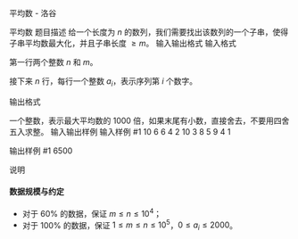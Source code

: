 



平均数 - 洛谷














平均数
题目描述
给一个长度为 $n$ 的数列，我们需要找出该数列的一个子串，使得子串平均数最大化，并且子串长度 $\ge m$。
输入输出格式
输入格式

第一行两个整数 $n$ 和 $m$。

接下来 $n$ 行，每行一个整数 $a_i$，表示序列第 $i$ 个数字。

输出格式

一个整数，表示最大平均数的 $1000$ 倍，如果末尾有小数，直接舍去，不要用四舍五入求整。
输入输出样例
输入样例 #1
10 6
6
4
2
10
3
8
5
9
4
1

输出样例 #1
6500

说明
#### 数据规模与约定

- 对于 $60\%$ 的数据，保证 $m\le n\le 10^4$；
- 对于 $100\%$ 的数据，保证 $1 \leq m\le n\le 10^5$，$0\le a_i\le2000$。







